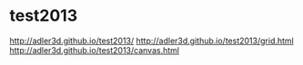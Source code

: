 # test2013

http://adler3d.github.io/test2013/
http://adler3d.github.io/test2013/grid.html
http://adler3d.github.io/test2013/canvas.html
